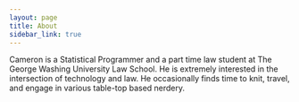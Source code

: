 ```yaml
---
layout: page
title: About
sidebar_link: true
---
```


Cameron is a Statistical Programmer and a part time law student at The George Washing University Law School. He is extremely interested in the intersection of technology and law. He occasionally finds time to knit, travel, and engage in various table-top based nerdery.

